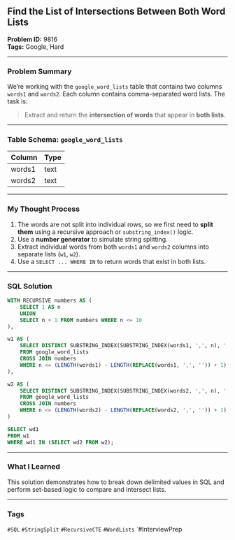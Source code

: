 ## Find the List of Intersections Between Both Word Lists

**Problem ID:** 9816  
**Tags:** Google, Hard  

---

### Problem Summary

We’re working with the `google_word_lists` table that contains two columns `words1` and `words2`. Each column contains comma-separated word lists. The task is:
> Extract and return the **intersection of words** that appear in **both lists**.

---

### Table Schema: `google_word_lists`

| Column  | Type |
|---------|------|
| words1  | text |
| words2  | text |

---

### My Thought Process

1. The words are not split into individual rows, so we first need to **split them** using a recursive approach or `substring_index()` logic.
2. Use a **number generator** to simulate string splitting.
3. Extract individual words from both `words1` and `words2` columns into separate lists (`w1`, `w2`).
4. Use a `SELECT ... WHERE IN` to return words that exist in both lists.

---

### SQL Solution

```sql
WITH RECURSIVE numbers AS (
    SELECT 1 AS n
    UNION 
    SELECT n + 1 FROM numbers WHERE n <= 10
),

w1 AS (
    SELECT DISTINCT SUBSTRING_INDEX(SUBSTRING_INDEX(words1, ',', n), ',', -1) AS wd1
    FROM google_word_lists
    CROSS JOIN numbers
    WHERE n <= (LENGTH(words1) - LENGTH(REPLACE(words1, ',', '')) + 1)
),

w2 AS (
    SELECT DISTINCT SUBSTRING_INDEX(SUBSTRING_INDEX(words2, ',', n), ',', -1) AS wd2
    FROM google_word_lists
    CROSS JOIN numbers
    WHERE n <= (LENGTH(words2) - LENGTH(REPLACE(words2, ',', '')) + 1)
)

SELECT wd1
FROM w1
WHERE wd1 IN (SELECT wd2 FROM w2);
```

---

### What I Learned

This solution demonstrates how to break down delimited values in SQL and perform set-based logic to compare and intersect lists.

---

### Tags
`#SQL` `#StringSplit` `#RecursiveCTE` `#WordLists` `#InterviewPrep
